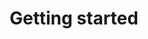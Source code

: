 ---
title: Getting started
weight: 200
draft: false
url: /nginxaas/azure/getting-started/
menu:
  docs:
    parent: NGINXaaS for Azure
---